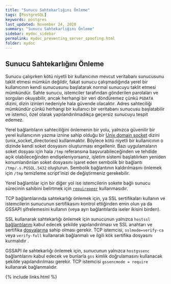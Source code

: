 ```yaml
---
title: "Sunucu Sahtekarlığını Önleme"
tags: [PostgreSQL]
keywords: postgres
last_updated: November 24, 2020
summary: "Sunucu Sahtekarlığını Önleme"
sidebar: mydoc_sidebar
permalink: mydoc_preventing_server_spoofing.html
folder: mydoc
---
```


## Sunucu Sahtekarlığını Önleme

Sunucu çalışırken kötü niyetli bir kullanıcının mevcut veritabanı sunucusunu taklit etmesi mümkün değildir, fakat sunucu çalışmadığında yerel bir kullanıcının kendi sunucusunu başlatarak normal sunucuyu taklit etmesi mümkündür. Sahte sunucu, istemciler tarafından gönderilen parolaları ve sorguları okuyabilir, ancak herhangi bir veri döndüremez çünkü ``PGDATA`` dizini, dizin izinleri nedeniyle hala güvende olacaktır. Adres sahteciliği mümkündür çünkü herhangi bir kullanıcı bir veritabanı sunucusu başlatabilir ve istemci, özel olarak yapılandırılmadıkça geçersiz sunucuyu tespit edemez.

Yerel bağlantıların sahteciliğini önlemenin bir yolu, yalnızca güvenilir bir yerel kullanıcının yazma iznine sahip olduğu bir [Unix domain socket](https://www.postgresql.org/docs/13/runtime-config-connection.html#GUC-UNIX-SOCKET-DIRECTORIES) dizini (unix_socket_directories) kullanmaktır. Böylece kötü niyetli bir kullanıcının o dizinde kendi soket dosyasını oluşturması engellenir. Bazı uygulamaların soket dosyası için hala `/tmp` referansına başvurabileceğinden ve tehdide açık olabileceğinden endişeleniyorsanız, işletim sistemi başlatılırken yeniden konumlandırılan soket dosyasını işaret eden sembolik bir bağlantı `/tmp/.s.PGSQL.5432` oluşturun. Sembolik bağlantının kaldırılmasını önlemek için `/tmp` temizleme script'inizi de değiştirmeniz gerekebilir.

Yerel bağlantılar için bir diğer yol ise istemcilerin sokete bağlı sunucu sürecinin sahibini belirtmek için [`requirepeer`](https://www.postgresql.org/docs/13/libpq-connect.html#LIBPQ-CONNECT-REQUIREPEER) kullanmasıdır.

TCP bağlantılarında sahtekarlığı önlemek için, ya SSL sertifikaları kullanın ve istemcilerin sunucunun sertifikasını kontrol ettiğinden emin olun ya da GSSAPI şifrelemesini kullanın (veya ayrı bağlantılarda iseler ikisini birden).

SSL kullanarak sahtekarlığı önlemek için sunucunun yalnızca `hostssl` [bağlantılarını](https://www.postgresql.org/docs/13/auth-pg-hba-conf.html) kabul edecek şekilde yapılandırılması ve SSL anahtarı ve sertifika [dosyalarına](https://www.postgresql.org/docs/13/ssl-tcp.html) sahip olması gerekir. TCP istemcisi, `sslmode=verify-ca` veya `verify-full` kullanarak bağlanmalı ve ilgili kök sertifika dosyasını kurmalıdır [](https://www.postgresql.org/docs/13/ssl-tcp.html).

GSSAPI ile sahtekarlığı önlemek için, sunucunun yalnızca `hostgssenc` bağlantılarını kabul edecek [](https://www.postgresql.org/docs/13/auth-pg-hba-conf.html) ve bunlarla `gss` kimlik doğrulamasını kullanacak şekilde yapılandırılması gerekir. TCP istemcisi `gssencmode = require` kullanarak bağlanmalıdır.

{% include links.html %}
